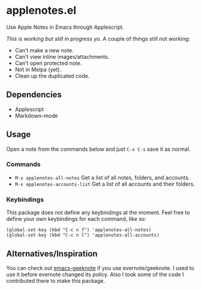 # applenotes.el

Use Apple Notes in Emacs through Applescript.

*This is working but still in progress yo.* A couple of things still not working:

- Can't make a new note.
- Can't view inline images/attachments.
- Can't open protected note.
- Not in Melpa (yet).
- Clean up the duplicated code.

## Dependencies
- Applescript
- Markdown-mode

## Usage
Open a note from the commands below and just `C-x C-s` save it as normal.

### Commands
- `M-x applenotes-all-notes` Get a list of all notes, folders, and accounts.
- `M-x applenotes-accounts-list` Get a list of all accounts and their folders.

### Keybindings
This package does not define any keybindings at the moment. Feel free to define
your own keybindings for each command, like so:

```
(global-set-key (kbd "C-c n f") 'applenotes-all-notes)
(global-set-key (kbd "C-c n l") 'applenotes-all-accounts)
```

## Alternatives/Inspiration
You can check
out
[emacs-geeknote](https://github.com/https://github.com/avendael/emacs-geeknote) if
you use evernote/geeknote.  I used to use it before evernote changed
its policy. Also I took some of the code I contributed there to make this package.
